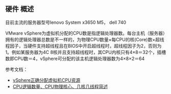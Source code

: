 ## 硬件 概述
 

目前主流的服务器型号lenovo System x3650 M5， dell 740


VMware vSphere为虚拟机分配的CPU数是指逻辑处理器数。每台主机（服务器）拥有的逻辑处理器总数是不一样的，为物理CPU数量×每CPU的核(Core)数×超线程因子，当硬件支持超线程且在BIOS中开启超线程时，超线程因子为2，否则为1。例如某服务器为4C 8核并且支持超线程时，其CPU内核只有4×8＝32个，插槽数即CPU数＝4，vSphere可分配的该主机逻辑处理器数为4×8×2＝64

























 参考文档：
* [vSphere正确分配虚拟机CPU资源](https://www.iyunv.com/thread-64501-1-1.html)
* [CPU逻辑数量、CPU物理核心、几核几线程简述](https://blog.csdn.net/qq_41800366/article/details/85870767)


